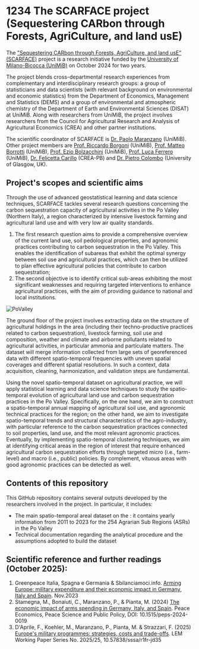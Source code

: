 # 1234 The SCARFACE project (Sequestering CARbon through Forests, AgriCulture, and land usE)
The ["Sequestering CARbon through Forests, AgriCulture, and land usE" (SCARFACE)](https://www.paolomaranzano.net/scarface) project is a research initiative funded by the [University of Milano-Bicocca (UniMiB)](https://en.unimib.it/) on October 2024 for two years.

The project blends cross-departmental research experiences from complementary and interdisciplinary research groups: a group of statisticians and data scientists (with relevant background on environmental and economic statistics) from the Department of Economics, Management and Statistics (DEMS) and a group of environmental and atmospheric chemistry of the Department of Earth and Environmental Sciences (DISAT) at UniMiB. Along with researchers from UniMiB, the project involves researchers from the Council for Agricultural Research and Analysis of Agricultural Economics (CREA) and other partner institutions.

The scientific coordinator of SCARFACE is [Dr. Paolo Maranzano](https://www.paolomaranzano.net/home) (UniMiB). Other project members are [Prof. Riccardo Borgoni]([https://www.paolomaranzano.net/home](https://www.unimib.it/riccardo-borgoni)) (UniMiB), [Prof. Matteo Borrotti](https://www.unimib.it/matteo-borrotti) (UniMiB), [Prof. Ezio Bolzacchini](https://www.unimib.it/luca-ferrero) (UniMiB), [Prof. Luca Ferrero](https://www.unimib.it/luca-ferrero) (UniMiB), [Dr. Felicetta Carillo](https://scholar.google.it/citations?user=RkOj79wAAAAJ&hl=it) (CREA-PB) and [Dr. Pietro Colombo](https://github.com/Pietrostat193) (University of Glasgow, UK).

## Project's scopes and scientific aims
Through the use of advanced geostatistical learning and data science techniques, SCARFACE tackles several research questions concerning the carbon sequestration capacity of agricultural activities in the Po Valley (Northern Italy), a region characterized by intensive livestock farming and agricultural land use and with very low air quality standards.

1. The first research question aims to provide a comprehensive overview of the current land use, soil pedological properties, and agronomic practices contributing to carbon sequestration in the Po Valley. This enables the identification of subareas that exhibit the optimal synergy between soil use and agricultural practices, which can then be utilized to plan effective agricultural policies that contribute to carbon sequestration;
2. The second objective is to identify critical sub-areas exhibiting the most significant weaknesses and requiring targeted interventions to enhance agricultural practices, with the aim of providing guidance to national and local institutions. 

![PoValley](ImagesFolder/PoValley.png)

The ground floor of the project involves extracting data on the structure of agricultural holdings in the area (including their techno-productive practices related to carbon sequestration), livestock farming, soil use and composition, weather and climate and airborne pollutants related to agricultural activities, in particular ammonia and particulate matters. The dataset will merge information collected from large sets of georeferenced data with different spatio-temporal frequencies with uneven spatial coverages and different spatial resolutions. In such a context, data acquisition, cleaning, harmonization, and validation steps are fundamental.

Using the novel spatio-temporal dataset on agricultural practice, we will apply statistical learning and data science techniques to study the spatio-temporal evolution of agricultural land use and carbon sequestration practices in the Po Valley. Specifically, on the one hand, we aim to construct a spatio-temporal annual mapping of agricultural soil use, and agronomic technical practices for the region; on the other hand, we aim to investigate spatio-temporal trends and structural characteristics of the agro-industry, with particular reference to the carbon sequestration practices connected to soil properties, land use, and the most relevant agronomic practices. Eventually, by implementing spatio-temporal clustering techniques, we aim at identifying critical areas in the region of interest that require enhanced agricultural carbon sequestration efforts through targeted micro (i.e., farm-level) and macro (i.e., public) policies. By complement, vituous areas with good agronomic practices can be detected as well.


## Contents of this repository
This GitHub repository contains several outputs developed by the researchers involved in the project. In particular, it includes:
* The main spatio-temporal areal dataset on the : it contains yearly information from 2011 to 2023 for the 254 Agrarian Sub Regions (ASRs) in the Po Valley
* Technical documentation regarding the analytical procedure and the assumptions adopted to build the dataset  


## Scientific reference and further readings (October 2025):
1. Greenpeace Italia, Spagna e Germania & Sbilanciamoci.info. [Arming Europe: military expenditure and their economic impact in Germany, Italy and Spain](https://www.greenpeace.org/italy/rapporto/19382/leuropa-si-arma/). Nov.2023
2. Stamegna, M., Bonaiuti, C., Maranzano, P., & Pianta, M. (2024) [The economic impact of arms spending in Germany, Italy, and Spain](https://www.degruyter.com/document/doi/10.1515/peps-2024-0019/html). Peace Economics, Peace Science and Public Policy, DOI: 10.1515/peps-2024-0019
3. D'Aprile, F., Koehler, M., Maranzano, P., Pianta, M. & Strazzari, F. (2025) [Europe's military programmes: strategies, costs and trade-offs](https://ideas.repec.org/p/ssa/lemwps/2025-25.html). LEM Working Paper Series No. 2025/25, 10.57838/sssa/r1fr-jd35


